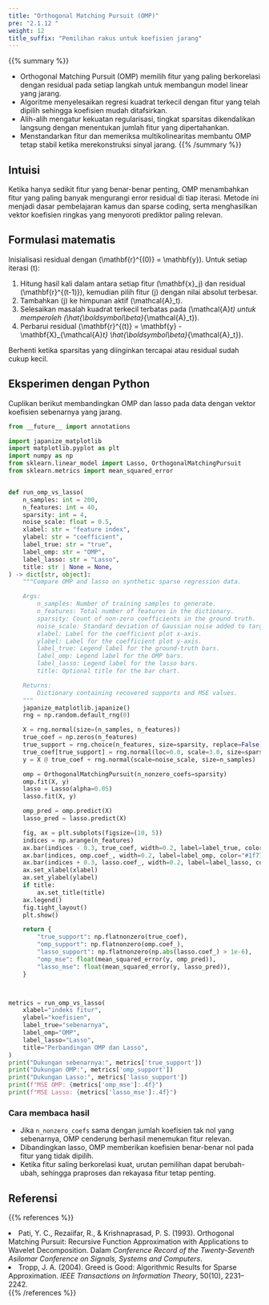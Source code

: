 ```yaml
---
title: "Orthogonal Matching Pursuit (OMP)"
pre: "2.1.12 "
weight: 12
title_suffix: "Pemilihan rakus untuk koefisien jarang"
---
```


{{% summary %}}
- Orthogonal Matching Pursuit (OMP) memilih fitur yang paling berkorelasi dengan residual pada setiap langkah untuk membangun model linear yang jarang.
- Algoritme menyelesaikan regresi kuadrat terkecil dengan fitur yang telah dipilih sehingga koefisien mudah ditafsirkan.
- Alih-alih mengatur kekuatan regularisasi, tingkat sparsitas dikendalikan langsung dengan menentukan jumlah fitur yang dipertahankan.
- Menstandarkan fitur dan memeriksa multikolinearitas membantu OMP tetap stabil ketika merekonstruksi sinyal jarang.
{{% /summary %}}

## Intuisi
Ketika hanya sedikit fitur yang benar-benar penting, OMP menambahkan fitur yang paling banyak mengurangi error residual di tiap iterasi. Metode ini menjadi dasar pembelajaran kamus dan sparse coding, serta menghasilkan vektor koefisien ringkas yang menyoroti prediktor paling relevan.

## Formulasi matematis
Inisialisasi residual dengan \(\mathbf{r}^{(0)} = \mathbf{y}\). Untuk setiap iterasi \(t\):

1. Hitung hasil kali dalam antara setiap fitur \(\mathbf{x}_j\) dan residual \(\mathbf{r}^{(t-1)}\), kemudian pilih fitur \(j\) dengan nilai absolut terbesar.
2. Tambahkan \(j\) ke himpunan aktif \(\mathcal{A}_t\).
3. Selesaikan masalah kuadrat terkecil terbatas pada \(\mathcal{A}_t\) untuk memperoleh \(\hat{\boldsymbol\beta}_{\mathcal{A}_t}\).
4. Perbarui residual \(\mathbf{r}^{(t)} = \mathbf{y} - \mathbf{X}_{\mathcal{A}_t} \hat{\boldsymbol\beta}_{\mathcal{A}_t}\).

Berhenti ketika sparsitas yang diinginkan tercapai atau residual sudah cukup kecil.

## Eksperimen dengan Python
Cuplikan berikut membandingkan OMP dan lasso pada data dengan vektor koefisien sebenarnya yang jarang.

```python
from __future__ import annotations

import japanize_matplotlib
import matplotlib.pyplot as plt
import numpy as np
from sklearn.linear_model import Lasso, OrthogonalMatchingPursuit
from sklearn.metrics import mean_squared_error


def run_omp_vs_lasso(
    n_samples: int = 200,
    n_features: int = 40,
    sparsity: int = 4,
    noise_scale: float = 0.5,
    xlabel: str = "feature index",
    ylabel: str = "coefficient",
    label_true: str = "true",
    label_omp: str = "OMP",
    label_lasso: str = "Lasso",
    title: str | None = None,
) -> dict[str, object]:
    """Compare OMP and lasso on synthetic sparse regression data.

    Args:
        n_samples: Number of training samples to generate.
        n_features: Total number of features in the dictionary.
        sparsity: Count of non-zero coefficients in the ground truth.
        noise_scale: Standard deviation of Gaussian noise added to targets.
        xlabel: Label for the coefficient plot x-axis.
        ylabel: Label for the coefficient plot y-axis.
        label_true: Legend label for the ground-truth bars.
        label_omp: Legend label for the OMP bars.
        label_lasso: Legend label for the lasso bars.
        title: Optional title for the bar chart.

    Returns:
        Dictionary containing recovered supports and MSE values.
    """
    japanize_matplotlib.japanize()
    rng = np.random.default_rng(0)

    X = rng.normal(size=(n_samples, n_features))
    true_coef = np.zeros(n_features)
    true_support = rng.choice(n_features, size=sparsity, replace=False)
    true_coef[true_support] = rng.normal(loc=0.0, scale=3.0, size=sparsity)
    y = X @ true_coef + rng.normal(scale=noise_scale, size=n_samples)

    omp = OrthogonalMatchingPursuit(n_nonzero_coefs=sparsity)
    omp.fit(X, y)
    lasso = Lasso(alpha=0.05)
    lasso.fit(X, y)

    omp_pred = omp.predict(X)
    lasso_pred = lasso.predict(X)

    fig, ax = plt.subplots(figsize=(10, 5))
    indices = np.arange(n_features)
    ax.bar(indices - 0.3, true_coef, width=0.2, label=label_true, color="#2ca02c")
    ax.bar(indices, omp.coef_, width=0.2, label=label_omp, color="#1f77b4")
    ax.bar(indices + 0.3, lasso.coef_, width=0.2, label=label_lasso, color="#d62728")
    ax.set_xlabel(xlabel)
    ax.set_ylabel(ylabel)
    if title:
        ax.set_title(title)
    ax.legend()
    fig.tight_layout()
    plt.show()

    return {
        "true_support": np.flatnonzero(true_coef),
        "omp_support": np.flatnonzero(omp.coef_),
        "lasso_support": np.flatnonzero(np.abs(lasso.coef_) > 1e-6),
        "omp_mse": float(mean_squared_error(y, omp_pred)),
        "lasso_mse": float(mean_squared_error(y, lasso_pred)),
    }



metrics = run_omp_vs_lasso(
    xlabel="indeks fitur",
    ylabel="koefisien",
    label_true="sebenarnya",
    label_omp="OMP",
    label_lasso="Lasso",
    title="Perbandingan OMP dan Lasso",
)
print("Dukungan sebenarnya:", metrics['true_support'])
print("Dukungan OMP:", metrics['omp_support'])
print("Dukungan Lasso:", metrics['lasso_support'])
print(f"MSE OMP: {metrics['omp_mse']:.4f}")
print(f"MSE Lasso: {metrics['lasso_mse']:.4f}")

```

### Cara membaca hasil
- Jika `n_nonzero_coefs` sama dengan jumlah koefisien tak nol yang sebenarnya, OMP cenderung berhasil menemukan fitur relevan.
- Dibandingkan lasso, OMP memberikan koefisien benar-benar nol pada fitur yang tidak dipilih.
- Ketika fitur saling berkorelasi kuat, urutan pemilihan dapat berubah-ubah, sehingga praproses dan rekayasa fitur tetap penting.

## Referensi
{{% references %}}
<li>Pati, Y. C., Rezaiifar, R., &amp; Krishnaprasad, P. S. (1993). Orthogonal Matching Pursuit: Recursive Function Approximation with Applications to Wavelet Decomposition. Dalam <i>Conference Record of the Twenty-Seventh Asilomar Conference on Signals, Systems and Computers</i>.</li>
<li>Tropp, J. A. (2004). Greed is Good: Algorithmic Results for Sparse Approximation. <i>IEEE Transactions on Information Theory</i>, 50(10), 2231–2242.</li>
{{% /references %}}
